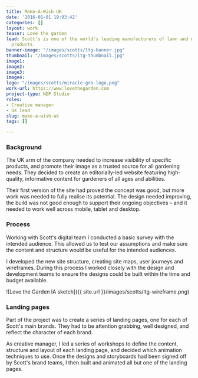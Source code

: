 ```yaml
---
title: Make-A-Wish UK
date: '2016-01-01 19:03:42'
categories: []
layout: work
teaser: Love the garden
lead: Scott's is one of the world's leading manufacturers of lawn and garden care
  products.
banner-image: "/images/scotts/ltg-banner.jpg"
thumbnail: "/images/scotts/ltg-thumbnail.jpg"
image1:       
image2:       
image3:      
image4: 
logo: "/images/scotts/miracle-gro-logo.png"
work-url: https://www.lovethegarden.com
project-type: NDP Studio
roles:
- Creative manager
- UX lead
slug: make-a-wish-uk
tags: []

---
```



### Background

<p>The UK arm of the company needed to increase visibility of specific products, and promote their image as a trusted source for all gardening needs. They decided to create an editorially-led website featuring high-quality, informative content for gardeners of all ages and abilities.</p>

<p>Their first version of the site had proved the concept was good, but more work was needed to fully realise its potential. The design needed improving, the build was not good enough to support their ongoing objectives – and it needed to work well across mobile, tablet and desktop.</p>

<h3>Process</h3>

<p>Working with Scott's digital team I conducted a basic survey with the intended audience. This allowed us to test our assumptions and make sure the content and structure would be useful for the intended audiences.</p>

<p>I developed the new site structure, creating site maps, user journeys and wireframes. During this process I worked closely with the design and development teams to ensure the designs could be built within the time and budget available.</p>

![Love the Garden IA sketch]({{ site.url }}/images/scotts/ltg-wireframe.png)

<h3>Landing pages</h3>

<p>Part of the project was to create a series of landing pages, one for each of Scott's main brands. They had to be attention grabbing, well designed, and reflect the character of each brand.</p>

<p>As creative manager, I led a series of workshops to define the content, structure and layout of each landing page, and decided which animation techniques to use. Once the designs and storyboards had been signed off by Scott's brand teams, I then built and animated all but one of the landing pages.</p>